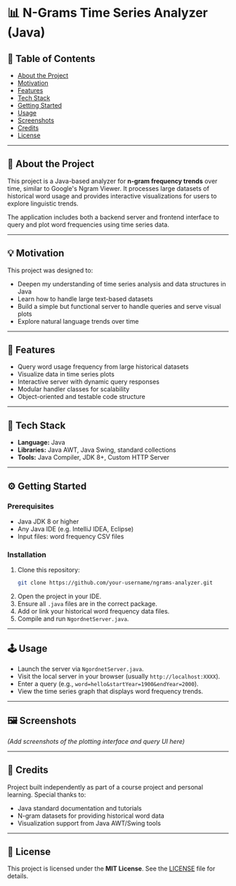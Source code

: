 # 📊 N-Grams Time Series Analyzer (Java)

## 📌 Table of Contents

- [About the Project](#about-the-project)
- [Motivation](#motivation)
- [Features](#features)
- [Tech Stack](#tech-stack)
- [Getting Started](#getting-started)
- [Usage](#usage)
- [Screenshots](#screenshots)
- [Credits](#credits)
- [License](#license)

---

## 📖 About the Project

This project is a Java-based analyzer for **n-gram frequency trends** over time, similar to Google's Ngram Viewer. It processes large datasets of historical word usage and provides interactive visualizations for users to explore linguistic trends.

The application includes both a backend server and frontend interface to query and plot word frequencies using time series data.

---

## 💡 Motivation

This project was designed to:
- Deepen my understanding of time series analysis and data structures in Java
- Learn how to handle large text-based datasets
- Build a simple but functional server to handle queries and serve visual plots
- Explore natural language trends over time

---

## 🌟 Features

- Query word usage frequency from large historical datasets
- Visualize data in time series plots
- Interactive server with dynamic query responses
- Modular handler classes for scalability
- Object-oriented and testable code structure

---

## 🧰 Tech Stack

- **Language:** Java
- **Libraries:** Java AWT, Java Swing, standard collections
- **Tools:** Java Compiler, JDK 8+, Custom HTTP Server

---

## ⚙️ Getting Started

### Prerequisites

- Java JDK 8 or higher
- Any Java IDE (e.g. IntelliJ IDEA, Eclipse)
- Input files: word frequency CSV files

### Installation

1. Clone this repository:
   ```bash
   git clone https://github.com/your-username/ngrams-analyzer.git
   ```
2. Open the project in your IDE.
3. Ensure all `.java` files are in the correct package.
4. Add or link your historical word frequency data files.
5. Compile and run `NgordnetServer.java`.

---

## 🕹️ Usage

- Launch the server via `NgordnetServer.java`.
- Visit the local server in your browser (usually `http://localhost:XXXX`).
- Enter a query (e.g., `word=hello&startYear=1900&endYear=2000`).
- View the time series graph that displays word frequency trends.

---

## 🖼️ Screenshots

*(Add screenshots of the plotting interface and query UI here)*

---

## 🙌 Credits

Project built independently as part of a course project and personal learning. Special thanks to:
- Java standard documentation and tutorials
- N-gram datasets for providing historical word data
- Visualization support from Java AWT/Swing tools

---

## 📜 License

This project is licensed under the **MIT License**. See the [LICENSE](LICENSE) file for details.
